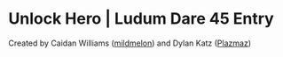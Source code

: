# Unlock Hero | Ludum Dare 45 Entry
Created by Caidan Williams ([mildmelon](https://github.com/mildmelon)) and Dylan Katz ([Plazmaz](https://github.com/Plazmaz))
